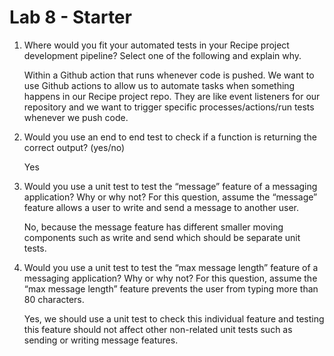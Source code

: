 # Lab 8 - Starter

1) Where would you fit your automated tests in your Recipe project development pipeline? Select one of the following and explain why.

    Within a Github action that runs whenever code is pushed. We want to use Github actions to allow us to automate tasks when 
    something happens in our Recipe project repo. They are like event listeners for our repository and we want to trigger
    specific processes/actions/run tests whenever we push code.
2) Would you use an end to end test to check if a function is returning the correct output? (yes/no)

    Yes
3) Would you use a unit test to test the “message” feature of a messaging application? Why or why not? For this question, assume the “message” feature allows a user to write and send a message to another user.

    No, because the message feature has different smaller moving components such as write and send which should be separate unit tests.

4) Would you use a unit test to test the “max message length” feature of a messaging application? Why or why not? For this question, assume the “max message length” feature prevents the user from typing more than 80 characters.

    Yes, we should use a unit test to check this individual feature and testing this feature should not affect other non-related unit tests such as sending or writing message features.

